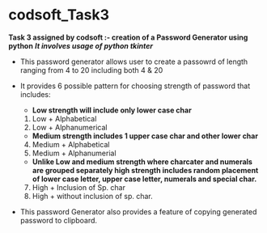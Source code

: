 # codsoft_Task3
**Task 3 assigned by codsoft :- creation of a Password Generator using python**
_**It involves usage of python tkinter**_

- This password generator allows user to create a passowrd of length ranging from 4 to 20 including both 4 & 20
- It provides 6 possible pattern for choosing strength of password that includes:

  - **Low strength will include only lower case char** 
  1. Low + Alphabetical
  2. Low + Alphanumerical
  
  - **Medium strength includes 1 upper case char and other lower char** 
  4. Medium + Alphabetical
  5. Medium + Alphanumerial
    
  - **Unlike Low and medium strength where charcater and numerals are grouped separately high strength includes random placement of lower case letter, upper case letter, numerals and special char.**
  7. High + Inclusion of Sp. char
  8. High + without inclusion of sp. char.
    
- This password Generator also provides a feature of copying generated password to clipboard.
